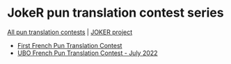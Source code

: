 # JokeR pun translation contest series

[All pun translation contests](./index) | [JOKER project](../clef-2022/index)
<br>

* [First French Pun Translation Contest](./first-fr-pun-translation-contest)
* [UBO French Pun Translation Contest - July 2022](./fr-UBO-july-2022/)
